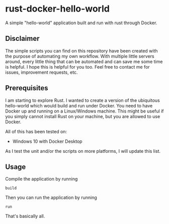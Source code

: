 # rust-docker-hello-world

A simple "hello-world" application built and run with rust through Docker.

## Disclaimer

The simple scripts you can find on this repository have been created with the purpose of automating my own workflow. With multiple little servers around, every little thing that can be automated and can save me some time is helpful. I hope this is helpful for you too.
Feel free to contact me for issues, improvement requests, etc.

## Prerequisites

I am starting to explore Rust. I wanted to create a version of the ubiquitous hello-world which would build and run under Docker.
You need to have Docker up and running on a Linux/Windows machine. This might be useful if you simply cannot install Rust on your machine, but you are allowed to use Docker.  

All of this has been tested on:

- Windows 10 with Docker Desktop

As I test the unit and/or the scripts on more platforms, I will update this list.


## Usage

Compile the application by running

`build`

Then you can run the application by running

`run`

That's basically all.

